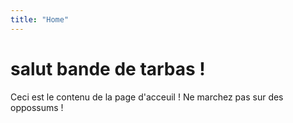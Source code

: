```yaml
---
title: "Home"
---
```


# salut bande de tarbas !

Ceci est le contenu de la page d'acceuil !
Ne marchez pas sur des oppossums !
